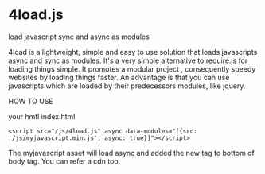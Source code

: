# 4load.js
load javascript sync and async as modules

4load is a lightweight, simple and easy to use solution that loads javascripts async and sync as modules. It's a very simple alternative to require.js for loading things simple. It promotes a modular project , consequently speedy websites by loading things faster. An advantage is that you can use javascripts which are loaded by their predecessors modules, like jquery.

HOW TO USE

your hmtl index.html
```
<script src="/js/4load.js" async data-modules="[{src: '/js/myjavascript.min.js', async: true}]"></script>
```

The myjavascript asset will load async and added the new tag to bottom of body tag. You can refer a cdn too.
